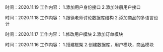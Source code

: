 





时间：2020.11.19
工作内容：
1.添加用户身份接口
2.添加注册用户接口


时间：2020.11.18
工作内容：
1.跟徐老师讨论数据库结构
2.添加商品的多语言设计


时间：2020.11.17
工作内容：
1.修改用户模块
2.添加订单模块


时间：2020.11.16
工作内容：
1.搭建框架
2.创建数据库，用户模块，商品模块
